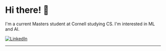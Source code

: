 # Hi there! 👋

I'm a current Masters student at Cornell studying CS. I'm interested in ML and AI. 

[![LinkedIn](https://img.shields.io/badge/LinkedIn-0077B5?style=for-the-badge&logo=linkedin&logoColor=white)](https://www.linkedin.com/in/stephenlchien)



---
